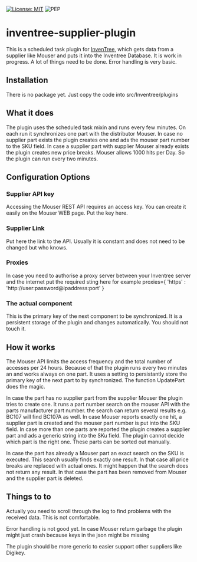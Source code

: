[![License: MIT](https://img.shields.io/badge/License-MIT-yellow.svg)](https://opensource.org/licenses/MIT)
![PEP](https://github.com/inventree/inventree-python/actions/workflows/pep.yaml/badge.svg)


# inventree-supplier-plugin

This is a scheduled task plugin for [InvenTree](https://inventree.org), which gets data from a
supplier like Mouser and puts it into the Inventree Database. 
It is work in progress. A lot of things need to be done. 
Error handling is very basic. 

## Installation

There is no package yet. Just copy the code into src/Inventree/plugins

## What it does
The plugin uses the scheduled task mixin and runs every few minutes. On each run it
synchronizes one part with the distributor Mouser. In case no supplier part exists
the plugin creates one and ads the mouser part number to the SKU field. In case a 
supplier part with supplier Mouser already exists the plugin creates new price breaks. 
Mouser allows 1000 hits per Day. So the plugin can run every two minutes. 

## Configuration Options
### Supplier API key
Accessing the Mouser REST API requires an access key. You can create it easily on the Mouser 
WEB page. Put the key here.

### Supplier Link
Put here the link to the API. Usually it is constant and does not need to be changed but who knows. 

### Proxies
In case you need to authorise a proxy server between your Inventree server and the internet
put the required sting here for example proxies={ 'https' : 'http://user:password@ipaddress:port' }

### The actual component
This is the primary key of the next component to be synchronized. It is a persistent storage 
of the plugin and changes automatically. You should not touch it.

## How it works
The Mouser API limits the access frequency and the total number of accesses per 24 hours. 
Because of that the plugin runs every two minutes an and works always on one part. It uses
a setting to persistantly store the primary key of the next part to by synchronized. The
function UpdatePart does the magic. 

In case the part has no supplier part from the supplier Mouser the plugin tries to create one. 
It runs a part number search on the mouser API with the parts manufacturer part number. 
the search can return several results e.g. BC107 will find BC107A as well. 
In case Mouser reports exactly one hit, a supplier part is created and the mouser part number
is put into the SKU field. In case more than one parts are reported the plugin creates a supplier
part and ads a generic string into the SKu field. The plugin cannot decide which part is the 
right one. These parts can be sorted out manually.

In case the part has already a Mouser part an exact search on the SKU is executed. This search 
usually finds exactly one result. In that case all price breaks are replaced with actual ones. 
It might happen that the search does not return any result. In that case the part has been
removed from Mouser and the supplier part is deleted. 

## Things to to
Actually you need to scroll through the log to find problems with the received data. This
is not comfortable. 

Error handling is not good yet. In case Mouser return garbage the plugin might just crash 
because keys in the json might be missing

The plugin should be more generic to easier support other suppliers like Digikey. 
